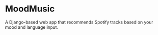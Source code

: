 # MoodMusic
A Django-based web app that recommends Spotify tracks based on your mood and language input.
